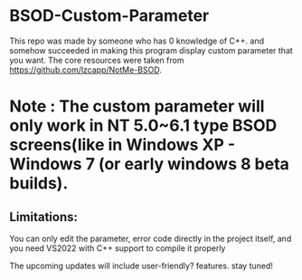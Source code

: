# BSOD-Custom-Parameter

This repo was made by someone who has 0 knowledge of C++. and somehow succeeded in making this program display custom parameter that you want.
The core resources were taken from https://github.com/lzcapp/NotMe-BSOD.

# Note : The custom parameter will only work in NT 5.0~6.1 type BSOD screens(like in Windows XP - Windows 7 (or early windows 8 beta builds).

## Limitations:
You can only edit the parameter, error code directly in the project itself, and you need VS2022 with C++ support to compile it properly

The upcoming updates will include user-friendly? features. stay tuned!
